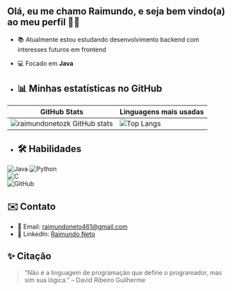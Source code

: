 ## Olá, eu me chamo Raimundo, e seja bem vindo(a) ao meu perfil 👋✨

- 📚 Atualmente estou estudando desenvolvimento backend com interesses futuros em frontend
- 💻 Focado em **Java**

- ## 📊 Minhas estatísticas no GitHub

| GitHub Stats | Linguagens mais usadas |
|--------------|-------------------------|
| ![raimundonetozk GitHub stats](https://github-readme-stats.vercel.app/api?username=raimundonetozk&show_icons=true&theme=radical) | ![Top Langs](https://github-readme-stats.vercel.app/api/top-langs/?username=raimundonetozk&layout=compact&theme=radical) |
- ## 🛠️ Habilidades

![Java](https://img.shields.io/badge/Java-ED8B00?style=for-the-badge&logo=openjdk&logoColor=white)
![Python](https://img.shields.io/badge/Python-3776AB?style=for-the-badge&logo=python&logoColor=white)  
![C](https://img.shields.io/badge/C-00599C?style=for-the-badge&logo=c&logoColor=white)  
![GitHub](https://img.shields.io/badge/GitHub-100000?style=for-the-badge&logo=github&logoColor=white)  
## ✉️ Contato
- 📧 Email: raimundoneto461@gmail.com  
- 💼 LinkedIn: [Raimundo Neto](www.linkedin.com/in/raimundo-nonato-83668b32a)  

## ✨ Citação
> "Não é a linguagem de programação que define o programador, mas sim sua lógica." – David Ribeiro Guilherme
